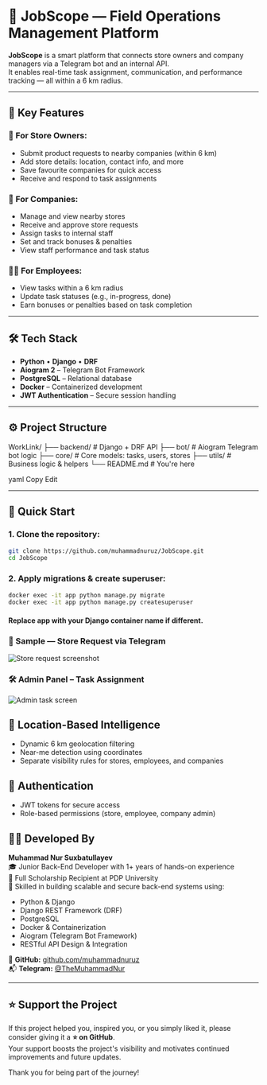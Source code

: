 # 🤝 JobScope — Field Operations Management Platform

**JobScope** is a smart platform that connects store owners and company managers via a Telegram bot and an internal API.  
It enables real-time task assignment, communication, and performance tracking — all within a 6 km radius.

---

## 🎯 Key Features

### 🏪 For Store Owners:
- Submit product requests to nearby companies (within 6 km)
- Add store details: location, contact info, and more
- Save favourite companies for quick access
- Receive and respond to task assignments

### 🏢 For Companies:
- Manage and view nearby stores
- Receive and approve store requests
- Assign tasks to internal staff
- Set and track bonuses & penalties
- View staff performance and task status

### 👨‍💼 For Employees:
- View tasks within a 6 km radius
- Update task statuses (e.g., in-progress, done)
- Earn bonuses or penalties based on task completion

---

## 🛠️ Tech Stack

- **Python** • **Django** • **DRF**
- **Aiogram 2** – Telegram Bot Framework
- **PostgreSQL** – Relational database
- **Docker** – Containerized development
- **JWT Authentication** – Secure session handling

---

## ⚙️ Project Structure

WorkLink/
├── backend/ # Django + DRF API
├── bot/ # Aiogram Telegram bot logic
├── core/ # Core models: tasks, users, stores
├── utils/ # Business logic & helpers
└── README.md # You're here

yaml
Copy
Edit

---

## 🚀 Quick Start

### 1. Clone the repository:
```bash
git clone https://github.com/muhammadnuruz/JobScope.git
cd JobScope
```
### 2. Apply migrations & create superuser:
```bash
docker exec -it app python manage.py migrate
docker exec -it app python manage.py createsuperuser
```
#### Replace app with your Django container name if different.

### 🧾 Sample — Store Request via Telegram
![Store request screenshot](![image](https://github.com/user-attachments/assets/1aeccc9b-f065-4596-b358-e400e00c6f1c))

### 🛠️ Admin Panel – Task Assignment
![Admin task screen](![image](https://github.com/user-attachments/assets/f8ffa2a2-15b4-4aec-a26d-92aa701f760f))


## 📍 Location-Based Intelligence
- Dynamic 6 km geolocation filtering
- Near-me detection using coordinates
- Separate visibility rules for stores, employees, and companies

## 🔐 Authentication
- JWT tokens for secure access
- Role-based permissions (store, employee, company admin)

## 👨‍💻 Developed By

**Muhammad Nur Suxbatullayev**  
🎓 Junior Back-End Developer with 1+ years of hands-on experience  
🏫 Full Scholarship Recipient at PDP University  
🧠 Skilled in building scalable and secure back-end systems using:  
- Python & Django  
- Django REST Framework (DRF)  
- PostgreSQL  
- Docker & Containerization  
- Aiogram (Telegram Bot Framework)  
- RESTful API Design & Integration

🔗 **GitHub:** [github.com/muhammadnuruz](https://github.com/muhammadnuruz)  
📬 **Telegram:** [@TheMuhammadNur](https://t.me/TheMuhammadNur)

---

## ⭐ Support the Project

If this project helped you, inspired you, or you simply liked it, please consider giving it a **⭐ on GitHub**.  
Your support boosts the project's visibility and motivates continued improvements and future updates.

Thank you for being part of the journey!
